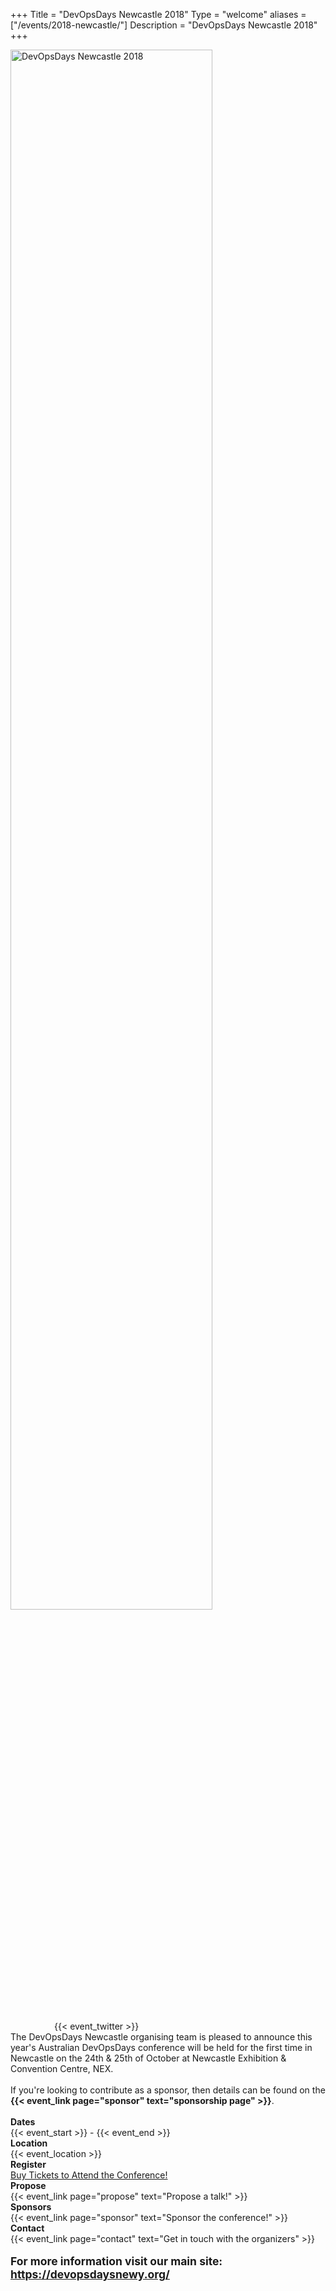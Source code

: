 +++
Title = "DevOpsDays Newcastle 2018"
Type = "welcome"
aliases = ["/events/2018-newcastle/"]
Description = "DevOpsDays Newcastle 2018"
+++

<div class="row">
<div class="col-md-3">
    <img alt="DevOpsDays Newcastle 2018" src="/events/2018-newcastle/logo-square.jpg" style="width:80%">
    <!-- <div style="text-align:center;">
      {{< event_logo >}}
    </div>
    -->
    <div style="padding-left: 70px;">
      <br/><br/>
      {{< event_twitter >}}
    </div>
</div>
<div class="col-md-7">
  The DevOpsDays Newcastle organising team is pleased to announce this year's Australian DevOpsDays conference will be held for the first time in Newcastle on the 24th &amp; 25th of October at Newcastle Exhibition & Convention Centre, NEX.<br/><br/>
  If you're looking to contribute as a sponsor, then details can be found on the <strong>{{< event_link page="sponsor" text="sponsorship page" >}}</strong>.
  <br/><br/>
  <div class="row">
    <div class="col-md-2">
      <strong>Dates</strong>
    </div>
    <div class="col-md-6">
      {{< event_start >}} - {{< event_end >}}
    </div>
  </div>
  <div class="row">
    <div class="col-md-2">
      <strong>Location</strong>
    </div>
    <div class="col-md-6">
      {{< event_location >}}
    </div>
  </div>
  <div class="row">
    <div class="col-md-2">
      <strong>Register</strong>
    </div>
    <div class="col-md-6">
      <a href='https://ti.to/devopsaustralia/devopsdays-newcastle-2018'>Buy Tickets to Attend the Conference!</a>
    </div>
  </div>
  <div class="row">
    <div class="col-md-2">
      <strong>Propose</strong>
    </div>
    <div class="col-md-6">
      {{< event_link page="propose" text="Propose a talk!" >}}
    </div>
  </div>
  <div class="row">
    <div class="col-md-2">
      <strong>Sponsors</strong>
    </div>
    <div class="col-md-6">
      {{< event_link page="sponsor" text="Sponsor the conference!" >}}
    </div>
  </div>
  <!-- <div class="row">
    <div class="col-md-2">
      <strong>Speakers</strong>
    </div>
    <div class="col-md-6">
      Check out the {{< event_link page="speakers" text="speakers!" >}}
    </div>
  </div>
  <br/>
  -->
  <div class="row">
    <div class="col-md-2">
      <strong>Contact</strong>
    </div>
    <div class="col-md-6">
      {{< event_link page="contact" text="Get in touch with the organizers" >}}
    </div>
  </div>
  <br/>
  <!--
  <div class="row">
    <div class="col-md-12">
        You can also find more information about our <a href="/events/2018-newcastle/registration">Diversity Scholarship here</a>.
      </div>
    </div>
    -->
  <div class="row">
    <div style="font-weight: bolder; font-size: 125%">
      For more information visit our main site: <a href="https://devopsdaysnewy.org/">https://devopsdaysnewy.org/</a>
    </div>
  </div>
  <br/>

<!-- Uncomment if you added your city twitter name -->
<!--
{{< event_twitter >}}
-->
